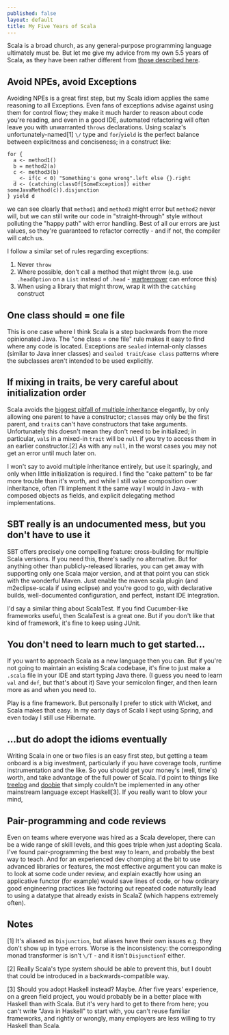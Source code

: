```yaml
---
published: false
layout: default
title: My Five Years of Scala
---
```


Scala is a broad church, as any general-purpose programming language ultimately must be.
But let me give my advice from my own 5.5 years of Scala,
as they have been rather different from [those described here](http://manuel.bernhardt.io/2015/11/13/5-years-of-scala-and-counting-debunking-some-myths-about-the-language-and-its-environment/).

## Avoid NPEs, avoid Exceptions

Avoiding NPEs is a great first step, but my Scala idiom applies the same reasoning
to all Exceptions. Even fans of exceptions advise against using them for control flow;
they make it much harder to reason about code you're reading, and even in a good IDE,
automated refactoring will often leave you with unwarranted `throws` declarations.
Using scalaz's unfortunately-named[1] `\/` type and `for`/`yield` is the perfect balance
between explicitness and conciseness; in a construct like:

    for {
      a <- method1()
      b = method2(a)
      c <- method3(b)
      _ <- if(c < 0) "Something's gone wrong".left else {}.right
      d <- (catching(classOf[SomeException]) either someJavaMethod(c)).disjunction
    } yield d
    
we can see clearly that `method1` and `method3` might error but `method2` never will,
but we can still write our code in "straight-through" style without polluting the
"happy path" with error handling.
Best of all our errors are just values, so they're guaranteed to refactor correctly -
and if not, the compiler will catch us.

I follow a similar set of rules regarding exceptions:

 1. Never `throw`
 2. Where possible, don't call a method that might throw
 (e.g. use `.headOption` on a `List` instead of `.head` - [wartremover](https://github.com/puffnfresh/wartremover) can enforce this)
 3. When using a library that might throw, wrap it with the `catching` construct

## One class should = one file

This is one case where I think Scala is a step backwards from the more opinionated Java.
The "one class = one file" rule makes it easy to find where any code is located.
Exceptions are `sealed` internal-only classes (similar to Java inner classes)
and `sealed trait`/`case class` patterns where the subclasses aren't intended to be
used explicitly.

## If mixing in traits, be very careful about initialization order

Scala avoids the [biggest pitfall of multiple inheritance](https://fuhm.net/super-harmful/) elegantly,
by only allowing one parent to have a constructor;
`class`es may only be the first parent, and `trait`s can't have constructors
that take arguments.
Unfortunately this doesn't mean they don't need to be initialized; in particular,
`val`s in a mixed-in `trait` will be `null` if you try to access them
in an earlier constructor.[2]
As with any `null`, in the worst cases you may not get an error until much later on.

I won't say to avoid multiple inheritance entirely, but use it sparingly,
and only when little initialization is required.
I find the "cake pattern" to be far more trouble than it's worth,
and while I still value composition over inheritance,
often I'll implement it the same way I would in Java - with composed objects as fields,
and explicit delegating method implementations.

## SBT really is an undocumented mess, but you don't have to use it

SBT offers precisely one compelling feature: cross-building for multiple Scala versions.
If you need this, there's sadly no alternative.
But for anything other than publicly-released libraries,
you can get away with supporting only one Scala major version,
and at that point you can stick with the wonderful Maven.
Just enable the maven scala plugin (and m2eclipse-scala if using eclipse)
and you're good to go, with declarative builds, well-documented configuration,
and perfect, instant IDE integration.

I'd say a similar thing about ScalaTest.
If you find Cucumber-like frameworks useful, then ScalaTest is a great one.
But if you don't like that kind of framework, it's fine to keep using JUnit.

## You don't need to learn much to get started...

If you want to approach Scala as a new language then you can.
But if you're not going to maintain an existing Scala codebase,
it's fine to just make a `.scala` file in your IDE and start typing Java there.
(I guess you need to learn `val` and `def`, but that's about it)
Save your semicolon finger, and then learn more as and when you need to.

Play is a fine framework.
But personally I prefer to stick with Wicket, and Scala makes that easy.
In my early days of Scala I kept using Spring,
and even today I still use Hibernate.

## ...but do adopt the idioms eventually

Writing Scala in one or two files is an easy first step, but getting a team onboard
is a big investment, particularly if you have coverage tools, runtime instrumentation
and the like. So you should get your money's (well, time's) worth,
and take advantage of the full power of Scala.
I'd point to things like [treelog](http://typelevel.org/blog/2013/10/18/treelog.html) and [doobie](https://www.youtube.com/watch?v=M5MF6M7FHPo)
that simply couldn't be implemented in any other mainstream language except Haskell[3].
If you really want to blow your mind, 

## Pair-programming and code reviews

Even on teams where everyone was hired as a Scala developer,
there can be a wide range of skill levels,
and this goes triple when just adopting Scala.
I've found pair-programming the best way to learn, and probably the best way to teach.
And for an experienced dev chomping at the bit to use advanced libraries or features,
the most effective argument you can make is to look at some code under review,
and explain exactly how using an applicative functor (for example)
would save lines of code,
or how ordinary good engineering practices like factoring out repeated code
naturally lead to using a datatype that already exists in ScalaZ
(which happens extremely often).

## Notes

[1] It's aliased as `Disjunction`, but aliases have their own issues
e.g. they don't show up in type errors.
Worse is the inconsistency: the corresponding monad transformer is isn't `\/T` -
and it isn't `DisjunctionT` either.

[2] Really Scala's type system should be able to prevent this,
but I doubt that could be introduced in a backwards-compatible way.

[3] Should you adopt Haskell instead? Maybe. After five years' experience,
on a green field project,
you would probably be in a better place with Haskell than with Scala.
But it's very hard to get to there from here;
you can't write "Java in Haskell" to start with,
you can't reuse familiar frameworks,
and rightly or wrongly, many employers are less willing to try Haskell than Scala.
